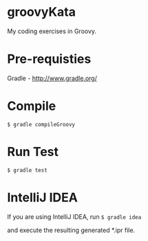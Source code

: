 groovyKata
==========

My coding exercises in Groovy.

Pre-requisties
==============
Gradle - http://www.gradle.org/

Compile
=======
`$ gradle compileGroovy`

Run Test
========
`$ gradle test`

IntelliJ IDEA
=============
If you are using IntelliJ IDEA, run
`$ gradle idea`

and execute the resulting generated *.ipr file.
